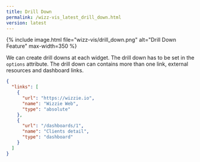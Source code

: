 ```yaml
---
title: Drill Down
permalink: /wizz-vis_latest_drill_down.html
version: latest
---
```


{% include image.html file="wizz-vis/drill_down.png" alt="Drill Down Feature" max-width=350 %}

We can create drill downs at each widget. The drill down has to be set in the `options` attribute. The drill down can contains more than one link, external resources and dashboard links.

```json
{
  "links": [
    {
      "url": "https://wizzie.io",
      "name": "Wizzie Web",
      "type": "absolute"
    },
    {
      "url": "/dashboards/1",
      "name": "Clients detail",
      "type": "dashboard"
    }
  ]
}
```
